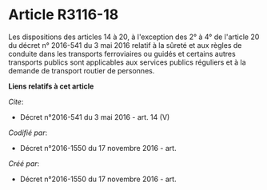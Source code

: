 # Article R3116-18

Les dispositions des articles 14 à 20, à l'exception des 2° à 4° de l'article 20 du décret n° 2016-541 du 3 mai 2016 relatif
à la sûreté et aux règles de conduite dans les transports ferroviaires ou guidés et certains autres transports publics sont
applicables aux services publics réguliers et à la demande de transport routier de personnes.

**Liens relatifs à cet article**

_Cite_:

  - Décret n°2016-541 du 3 mai 2016 - art. 14 (V)

_Codifié par_:

  - Décret n°2016-1550 du 17 novembre 2016 - art.

_Créé par_:

  - Décret n°2016-1550 du 17 novembre 2016 - art.
